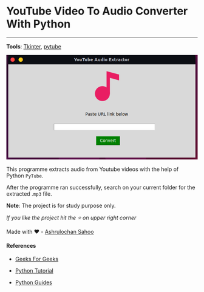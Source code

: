 # YouTube Video To Audio Converter With Python

------------

**Tools**: [Tkinter](https://tk-tools.readthedocs.io/en/latest/index.html), [pytube](https://pytube.io/en/latest/)


![](https://github.com/dSilu/YouTube_Video_To_Audio_Converter/blob/main/Screenshot%20from%202022-06-26%2001-41-23.png "Application SS")

This programme extracts audio from Youtube videos with the help of Python `PyTube`.


After the programme ran successfully, search on your current folder for the extracted .`mp3` file.

**Note**: The project is for study purpose only.

*If you like the project hit the ⭐ on upper right corner*

Made with ❤️ - [Ashrulochan Sahoo](https://github.com/dSilu)

#### References

- [Geeks For Geeks](https://www.geeksforgeeks.org/download-video-in-mp3-format-using-pytube/)

- [Python Tutorial](https://www.pythontutorial.net/tkinter/)

- [Python Guides](https://pythonguides.com/category/python-tutorials/python-tkinter/)